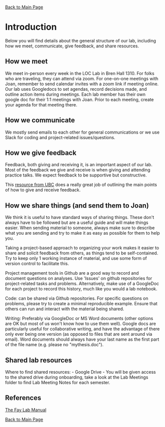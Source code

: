 [Back to Main Page](README.md)

# Introduction

Below you will find details about the general structure of our lab, including how we meet, communicate, give feedback, and share resources.

## How we meet

We meet in-person every week in the LOC Lab in Bren Hall 1310. For folks who are traveling, they can attend via zoom. For one-on-one meetings with Joan, remember to send calendar invites with a zoom link if meeting online.
Our lab uses Googledocs to set agendas, record decisions made, and outline action items during meetings. Each lab member has their own google doc for their 1:1 meetings with Joan. Prior to each meeting, create your agenda for that meeting there.

## How we communicate
We mostly send emails to each other for general communications or we use Slack for coding and project-related issues/questions. 

## How we give feedback

Feedback, both giving and receiving it, is an important aspect of our lab. Most of the feedback we give and receive is when giving and attending practice talks. We expect feedback to be supportive but constructive.

This [resource from UBC](https://scwrl.ubc.ca/student-resources/learning-strategies-for-communicating-science/how-to-give-and-receive-effective-feedback/) does a really great job of outlining the main points of how to give and receive feedback.

## How we share things (and send them to Joan)

We think it is useful to have standard ways of sharing things. These don't always have to be followed but are a useful guide and will make things easier. When sending material to someone, always make sure to describe what you are sending and try to make it as easy as possible for them to help you.

Taking a project-based approach to organizing your work makes it easier to share and solicit feedback from others, as things tend to be self-contained. Try to keep only 1 working instance of material, and use some form of version control to facilitate this.

Project management tools in Github are a good way to record and document questions on analyses. Use 'Issues' on github repositories for project-related tasks and problems. Alternatively, make use of a GoogleDoc for each project to record this history, much like you would a lab notebook.

Code: can be shared via Github repositories. For specific questions on problems, please try to create a minimal reproducible example. Ensure that others can run and interact with the material being shared.

Writing: Preferably via GoogleDoc or MS Word documents (other options are OK but most of us won't know how to use them well). Google docs are particularly useful for collaborative writing, and have the advantage of there only ever being one version (as opposed to files that are sent around via email). Word documents should always have your last name as the first part of the file name (e.g. please no "mythesis.doc").

## Shared lab resources

Where to find shared resources: - Google Drive - You will be given access to the shared drive during onboarding, take a look at the Lab Meetings folder to find Lab Meeting Notes for each semester. 

## References
[The Fay Lab Manual](https://thefaylab.github.io/lab-manual)

[Back to Main Page](README.md)

